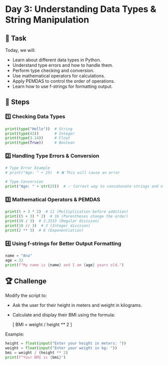 # Day 3: Understanding Data Types & String Manipulation  

## 📌 Task  

Today, we will:  

- Learn about different data types in Python.  
- Understand type errors and how to handle them.  
- Perform type checking and conversion.  
- Use mathematical operators for calculations.  
- Apply PEMDAS to control the order of operations.  
- Learn how to use f-strings for formatting output.  

## 🚀 Steps  

### 1️⃣ Checking Data Types  
``` python
print(type("Hello"))  # String
print(type(42))       # Integer
print(type(3.14))     # Float
print(type(True))     # Boolean
```  

### 2️⃣ Handling Type Errors & Conversion  
``` python
# Type Error Example
# print("Age: " + 25)  # ❌ This will cause an error

# Type Conversion
print("Age: " + str(25))  # ✅ Correct way to concatenate strings and numbers
```  

### 3️⃣ Mathematical Operators & PEMDAS  
``` python
print(5 + 3 * 2)  # 11 (Multiplication before addition)
print((5 + 3) * 2)  # 16 (Parentheses change the order)
print(10 / 3)  # 3.3333 (Regular division)
print(10 // 3)  # 3 (Integer division)
print(2 ** 3)  # 8 (Exponentiation)
```  

### 4️⃣ Using f-strings for Better Output Formatting  
``` python
name = "Ana"
age = 22
print(f"My name is {name} and I am {age} years old.")
```  

## 🏆 Challenge  

Modify the script to:  

- Ask the user for their height in meters and weight in kilograms.  
- Calculate and display their BMI using the formula:  

  \[
  BMI = weight / height ** 2
  \]

Example:  
``` python
height = float(input("Enter your height in meters: "))
weight = float(input("Enter your weight in kg: "))
bmi = weight / (height ** 2)
print(f"Your BMI is {bmi}")
```
